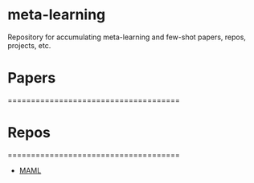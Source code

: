 # meta-learning
Repository for accumulating meta-learning and few-shot papers, repos, projects, etc. 

# Papers
=====================================

# Repos
=====================================

- [MAML](https://github.com/cbfinn/maml)